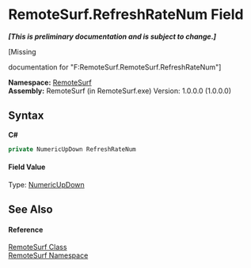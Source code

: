 # RemoteSurf.RefreshRateNum Field
 _**\[This is preliminary documentation and is subject to change.\]**_

\[Missing <summary> documentation for "F:RemoteSurf.RemoteSurf.RefreshRateNum"\]

**Namespace:**&nbsp;<a href="N_RemoteSurf">RemoteSurf</a><br />**Assembly:**&nbsp;RemoteSurf (in RemoteSurf.exe) Version: 1.0.0.0 (1.0.0.0)

## Syntax

**C#**<br />
``` C#
private NumericUpDown RefreshRateNum
```


#### Field Value
Type: <a href="http://msdn2.microsoft.com/en-us/library/kdt55f0b" target="_self">NumericUpDown</a>

## See Also


#### Reference
<a href="T_RemoteSurf_RemoteSurf">RemoteSurf Class</a><br /><a href="N_RemoteSurf">RemoteSurf Namespace</a><br />